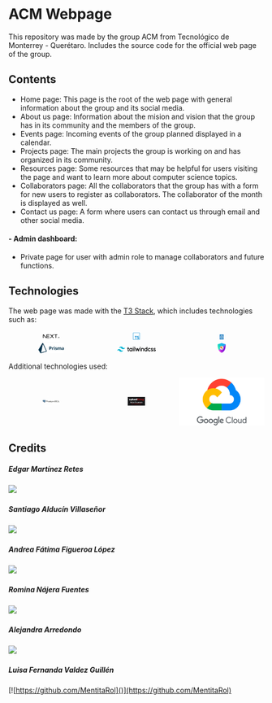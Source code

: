# ACM Webpage

This repository was made by the group ACM from Tecnológico de Monterrey - Querétaro. Includes the source code for the official web page of the group.

## Contents

- Home page: This page is the root of the web page with general information about the group and its social media.
- About us page: Information about the mision and vision that the group has in its community and the members of the group.
- Events page: Incoming events of the group planned displayed in a calendar.
- Projects page: The main projects the group is working on and has organized in its community.
- Resources page: Some resources that may be helpful for users visiting the page and want to learn more about computer science topics.
- Collaborators page: All the collaborators that the group has with a form for new users to register as collaborators. The collaborator of the month is displayed as well.
- Contact us page: A form where users can contact us through email and other social media.

#### - Admin dashboard:

- Private page for user with admin role to manage collaborators and future functions.

## Technologies

The web page was made with the [T3 Stack](https://create.t3.gg/), which includes technologies such as:

<div style="display: flex; flex-wrap: wrap; justify-content: space-between; align-items: center">

  <a href="https://nextjs.org/" style="flex: 1 1 30%; text-align: center;">
    <img src="public/readme/next_js.png" alt="Image Next.js" width="20%">
  </a>

  <a href="https://www.typescriptlang.org/" style="flex: 1 1 30%; text-align: center;">
    <img src="public/readme/typescript.png" alt="Image Typescript" width="10%">
  </a>

  <a href="https://trpc.io/" style="flex: 1 1 30%; text-align: center;">
    <img src="public/readme/tRPC.jpeg" alt="Image tRPC" width="5%">
  </a>

  <a href="https://www.prisma.io/" style="flex: 1 1 30%; text-align: center;">
    <img src="public/readme/Prisma.png" alt="Image Prisma" width="30%">
  </a>

  <a href="https://tailwindcss.com/" style="flex: 1 1 30%; text-align: center;">
    <img src="public/readme/Tailwind.png" alt="Image Tailwind" width="45%">
  </a>

  <a href="https://next-auth.js.org/" style="flex: 1 1 30%; text-align: center;">
    <img src="public/readme/NextAuth.png" alt="Image NextAuth" width="10%">
  </a>

</div>

Additional technologies used:

<div style="display: flex; flex-wrap: wrap; justify-content: space-between; align-items: center">

  <a href="https://www.postgresql.org/" style="flex: 1 1 30%; text-align: center;">
    <img src="public/readme/PostgreSQL.png" alt="Image PostgreSQL" width="20%">
  </a>

  <a href="https://uploadthing.com/" style="flex: 1 1 30%; text-align: center;">
    <img src="public/readme/uploadthing.jpg" alt="Image uploadthing" width="20%">
  </a>

  <a href="https://cloud.google.com/" style="flex: 1 1 30%; text-align: center;">
    <img src="public/readme/GoogleCloud.png" alt="Image uploadthing" width="%20">
  </a>

</div>

## Credits

##### Edgar Martínez Retes
[![](https://github.com/EdgarRetes.png?size=40)](https://github.com/EdgarRetes)

##### Santiago Alducín Villaseñor
[![](https://github.com/SALV19.png?size=40)](https://github.com/SALV19)

##### Andrea Fátima Figueroa López
[![](https://github.com/Morgana119.png?size=40)](https://github.com/Morgana119)

##### Romina Nájera Fuentes
[![](https://github.com/rominanafu.png?size=40)](https://github.com/rominanafu)

##### Alejandra Arredondo
[![](https://github.com/alearredondo09.png?size=40)](https://github.com/alearredondo09)

##### Luisa Fernanda Valdez Guillén
[![https://github.com/MentitaRol]()](https://github.com/MentitaRol)






